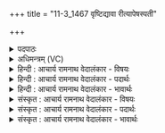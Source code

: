 +++
title = "11-3_1467 वृष्टिद्यावा रीत्यापेषस्पती"

+++
<details><summary>पदपाठः</summary>

वृ꣣ष्टि꣡द्या꣢वा। वृ꣣ष्टि꣢। द्या꣣वा। रीत्या꣢꣯पा। री꣣ति꣢। आ꣣पा। इ꣢षः। प꣢꣯तीइ꣡ति꣢। दा꣡नु꣢꣯मत्याः। बृ꣣ह꣡न्त꣢म्। ग꣡र्त꣢꣯म्। आ꣣शातेइ꣡ति꣢। १४६७।
</details>

<details><summary>अधिमन्त्रम् (VC)</summary>

- मित्रावरुणौ
- यजत आत्रेयः
- गायत्री
- षड्जः
</details>

<details><summary>हिन्दी : आचार्य रामनाथ वेदालंकार - विषयः</summary>

प्रथम मन्त्र में इन्द्र शब्द से परमात्मा,सूर्य,प्राण आदि ग्रहण किये गये हैं।
</details>

<details><summary>हिन्दी : आचार्य रामनाथ वेदालंकार - पदार्थः</summary>

पदार्थान्वय -  प्रथम—परमात्मा के पक्ष में। जो योगी विद्वान् लोग (ब्रध्नम्) महान्, (अरुषम्) तेजस्वी, अहिंसक, करुणामय, (तस्थुषः) सब स्थावर पदार्थों वा दृढ स्वभाववाले मनुष्यों में (परिचरन्तम्) व्याप्त इन्द्र परमेश्वर का (युञ्जन्ति) अपने साथ योग करते हैं, वे (रोचना) दीप्तिमान् होते हुए (दिवि) प्रकाशमय मोक्षधाम में (रोचन्ते) शोभा पाते हैं ॥ द्वितीय—सूर्य के पक्ष में। जो पृथिवी, चन्द्रमा, मङ्गल, बुध, बृहस्पति आदि लोक (ब्रध्नम्) महान् (अरुषम्) आरोचमान, (तस्थुषः) सब स्थावर पदार्थों वा मनुष्यों को (परिचरन्तम्) अपनी किरणों से व्याप्त करते हुए इन्द्र नामक सूर्य को (युञ्जन्ति) अपने साथ जोड़ते हैं, वे (रोचना) दीप्तिमान् होते हुए (दिवि) आकाश में (रोचन्ते) चमकते हैं ॥ तृतीय—प्राण के पक्ष में। जो उपासक लोग (ब्रध्नम्) सब अङ्गों की वृद्धि करनेवाले महान् (अरुषम्) क्षति न पहुँचानेवाले, (तस्थुषः) शरीर में स्थित सब अङ्गों को (परिचरन्तम्) प्राप्त होनेवाले इन्दु नामक प्राण को (युञ्जन्ति) प्राणायाम की रीति से अपने अन्दर जोड़ते हैं, वे (रोचना) चमकनेवाले नक्षत्र जैसे (दिवि) आकाश में प्रकाशित होते हैं, वैसे ही (रोचन्ते) तेजस्वी होते हैं ॥ चतुर्थ—शिल्प के विषय में। जो शिल्पशास्त्र के ज्ञाता विद्वान् लोग (ब्रध्नम्) महान्, (तस्थुषः) स्थावर वनौषधि आदि को वा मनुष्यों को (परिचरन्तम्) प्राप्त होनेवाले इन्द्र नामक पार्थिव अग्नि, विद्युत्, वायु वा सूर्य को (युञ्जन्ति) भूयान, जलयान तथा विमानों में और यन्त्र-कलाओं में जोड़ते हैं, वे (दिवि) आकाश में (रोचना) चमकनेवाले नक्षत्रों के समान (रोचन्ते) यशस्वी होते हैं ॥१॥ इस मन्त्र में श्लेषालङ्कार है, तृतीय, चतुर्थ व्याख्यानों में लुप्तोपमा भी है ॥१॥
</details>

<details><summary>हिन्दी : आचार्य रामनाथ वेदालंकार - भावार्थः</summary>

भावार्थ -  जैसे योगियों को अपने आत्मा में परमेश्वर के योग से परमात्मा का प्रकाश प्राप्त होता है,और शरीर के अङ्गों में प्राण के योग से प्राणसिद्धि प्राप्त होती है,वैसे ही सूर्य-किरणों के योग से हमारे सौर मण्डल के सब ग्रह-उपग्रहों को भौतिक प्रकाश प्राप्त होता है और शिल्पियों को यान आदियों में अग्नि,वायु,बिजली,सूर्य के योग से यश प्राप्त होता है ॥१॥
</details>

<details><summary>संस्कृत : आचार्य रामनाथ वेदालंकार - विषयः</summary>

तत्राद्ये मन्त्रे इन्द्रशब्देन परमात्मसूर्यप्राणादयो गृह्यन्ते।
</details>

<details><summary>संस्कृत : आचार्य रामनाथ वेदालंकार - पदार्थः</summary>

पदार्थान्वय -  प्रथमः—परमात्मपरः। ये योगिनो विद्वांसः (ब्रध्नम्) महान्तम्। [ब्रध्न इति महन्नाम। निघं० ३।३।] (अरुषम्) आरोचमानम्, अहिंसकं करुणामयम्। [अरुषीः आरोचनात्। निरु० १२।७। रुष हिंसार्थः, भ्वादिः।] (तस्थुषः) सर्वान् स्थावरान् जगत्पदार्थान् स्थिरप्रकृतीन् मनुष्यान् वा। [तस्थुषः इति मनुष्यनामसु पठितम्। निघं० २।३।] (परिचरन्तम्) परिव्याप्नुवन्तम् इन्द्रं परमेश्वरम् (युञ्जन्ति) स्वात्मना सह योजयन्ति, ते (रोचना) रोचनाः दीप्तिमन्तः सन्तः (दिवि) द्योतनात्मके मोक्षधाम्नि (रोचन्ते) शोभन्ते ॥ द्वितीयः—आदित्यपरः। ये पृथिवीचन्द्रमङ्गलबुधबृहस्पत्यादयो लोकाः (ब्रध्नम्) महान्तम्, (अरुषम्) आरोचमानम्, (तस्थुषः) सर्वान् स्थावरान् पदार्थान् मनुष्यान् वा (परिचरन्तम्) स्वरश्मिभिर्व्याप्नुवन्तम् इन्द्रम् आदित्यम् (युञ्जन्ति) स्वात्मना सह योजयन्ति, ते (रोचना) रोचनाः दीप्तिमन्तः सन्तः (दिवि) आकाशे (रोचन्ते) प्रकाशन्ते। [असौ वा आदित्यो ब्रध्नोऽरुषः। श० १३।२।६।१] ॥ तृतीयः—प्राणपरः। ये उपासकाः (ब्रध्नम्) सर्वावयववृद्धिकरं महान्तम्, (अरुषम्) अहिंसकम्, (तस्थुषः) देहस्थान् सर्वानवयवान् (परिचरन्तम्) परिगच्छन्तम् इन्द्रं प्राणम् (युञ्जन्ति) प्राणायामरीत्या स्वात्मनि योजयन्ति, ते (रोचना) रोचनानि दीप्तिमन्ति नक्षत्राणि (दिवि) आकाशे इव इति लुप्तोपमम्, (रोचन्ते) तेजसा प्रकाशन्ते। [प्राण एवेन्द्रः। श० १२।९।१।१४। नक्षत्राणि वै रोचना दिवि। तै० ब्रा० ३।९।४।२] ॥ चतुर्थः—शिल्पपरः। हे शिल्पशास्त्रवेत्तारो विद्वांसो जनाः (ब्रध्नम्) महान्तम्, (अरुषम्) आरोचमानम्, (तस्थुषः) स्थावरान् वनौषध्यादीन् मनुष्यान् वा (परिचरन्तम्) परिप्राप्नुवन्तम् इन्द्रं पार्थिवाग्निं विद्युतं वायुं सूर्यं वा (युञ्जन्ति) भूजलान्तरिक्षयानेषु यन्त्रकलासु च योजयन्ति, ते (दिवि) आकाशे (रोचना) रोचनानि दीप्तिमन्ति नक्षत्राणि इव (रोचन्ते) यशस्विनो भवन्ति ॥१॥२ अत्र श्लेषालङ्कारस्तृतीयचतुर्थयोर्लुप्तोपमा च ॥१॥
</details>

<details><summary>संस्कृत : आचार्य रामनाथ वेदालंकार - भावार्थः</summary>

भावार्थ -  यथा योगिभिः स्वात्मनि परमेश्वरस्य योगेन परमानन्दप्रकाशः शरीरावयवेषु प्राणयोगेन च प्राणसिद्धिः प्राप्यते,तथैव सूर्यरश्मीनां योगेनास्माकं सौरमण्डलस्य सर्वैर्ग्रहोपग्रहैर्भौतिकप्रकाशः शिल्पिभिर्यानादिष्वग्निवायुविद्युत्सूर्ययोगेन च यशः प्राप्यते ॥१॥
</details>